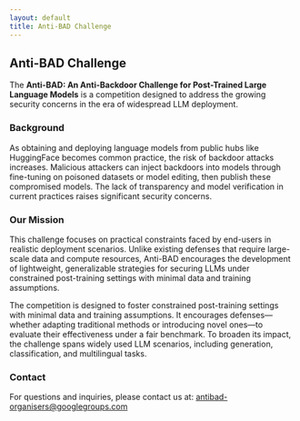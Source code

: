```yaml
---
layout: default
title: Anti-BAD Challenge
---
```


## Anti-BAD Challenge

The **Anti-BAD: An Anti-Backdoor Challenge for Post-Trained Large Language Models** is a competition designed to address the growing security concerns in the era of widespread LLM deployment.

### Background

As obtaining and deploying language models from public hubs like HuggingFace becomes common practice, the risk of backdoor attacks increases. Malicious attackers can inject backdoors into models through fine-tuning on poisoned datasets or model editing, then publish these compromised models. The lack of transparency and model verification in current practices raises significant security concerns.

### Our Mission

This challenge focuses on practical constraints faced by end-users in realistic deployment scenarios. Unlike existing defenses that require large-scale data and compute resources, Anti-BAD encourages the development of lightweight, generalizable strategies for securing LLMs under constrained post-training settings with minimal data and training assumptions.

The competition is designed to foster constrained post-training settings with minimal data and training assumptions. It encourages defenses—whether adapting traditional methods or introducing novel ones—to evaluate their effectiveness under a fair benchmark. To broaden its impact, the challenge spans widely used LLM scenarios, including generation, classification, and multilingual tasks.

### Contact

For questions and inquiries, please contact us at: [antibad-organisers@googlegroups.com](mailto:antibad-organisers@googlegroups.com)
